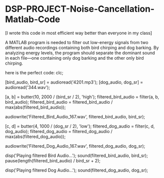 # DSP-PROJECT-Noise-Cancellation-Matlab-Code
[I wrote this code in most efficient way better than everyone in my class]

A MATLAB program is needed to filter out low-energy signals from two different audio recordings containing both bird chirping and dog barking. By analyzing energy levels, the program should separate the dominant sound in each file—one containing only dog barking and the other only bird chirping. 

here is the perfect code:
clc;

[bird_audio, bird_sr] = audioread('4201.mp3');
[dog_audio, dog_sr] = audioread('344.wav');

[a, b] = butter(10, 2000 / (bird_sr / 2), 'high');
filtered_bird_audio = filter(a, b, bird_audio);
filtered_bird_audio = filtered_bird_audio / max(abs(filtered_bird_audio));

audiowrite('Filtered_Bird_Audio_167.wav', filtered_bird_audio, bird_sr);

[c, d] = butter(4, 1000 / (dog_sr / 2), 'low');
filtered_dog_audio = filter(c, d, dog_audio);
filtered_dog_audio = filtered_dog_audio / max(abs(filtered_dog_audio));

audiowrite('Filtered_Dog_Audio_167.wav', filtered_dog_audio, dog_sr);

disp('Playing filtered Bird Audio...');
sound(filtered_bird_audio, bird_sr);
pause(length(filtered_bird_audio) / bird_sr + 2);

disp('Playing filtered Dog Audio...');
sound(filtered_dog_audio, dog_sr);
